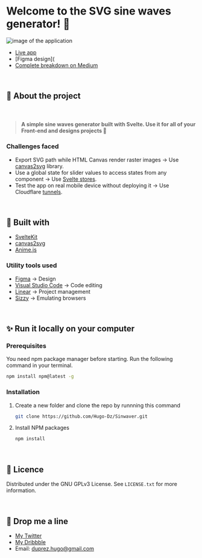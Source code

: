 # Welcome to the SVG sine waves generator! 🌊

![image of the application](https://i.ibb.co/z74W5CW/OG-image.png)

- [Live app](https://www.sinwaver.com/)
- [Figma design](
- [Complete breakdown on Medium](https://bootcamp.uxdesign.cc/coding-is-an-underrated-tool-for-designers-bda15fee44eb)

<br />

## 📘 About the project

<br />

> #### A simple sine waves generator built with Svelte. Use it for all of your Front-end and designs projects 🎨

### Challenges faced

- Export SVG path while HTML Canvas render raster images -> Use [canvas2svg](https://github.com/gliffy/canvas2svg) library.
- Use a global state for slider values to access states from any component -> Use [Svelte stores](https://svelte.dev/tutorial/writable-stores).
- Test the app on real mobile device without deploying it -> Use Cloudflare [tunnels](https://developers.cloudflare.com/cloudflare-one/connections/connect-apps/install-and-setup/tunnel-guide/).

<br />

## 🔨 Built with

- [SvelteKit](https://kit.svelte.dev/)
- [canvas2svg](https://github.com/gliffy/canvas2svg)
- [Anime.js](https://animejs.com/)

### Utility tools used

- [Figma](https://www.figma.com/) -> Design
- [Visual Studio Code](https://code.visualstudio.com/) -> Code editing
- [Linear](https://linear.app/) -> Project management
- [Sizzy](https://sizzy.co/) -> Emulating browsers

<br />

## ✨ Run it locally on your computer

### Prerequisites

You need npm package manager before starting. Run the following command in your terminal.

  ```sh
  npm install npm@latest -g
  ```

### Installation

1. Create a new folder and clone the repo by runnning this command
   ```sh
   git clone https://github.com/Hugo-Dz/Sinwaver.git
   ```
3. Install NPM packages
   ```sh
   npm install
   ```

<br />

## 📝 Licence

Distributed under the GNU GPLv3 License. See `LICENSE.txt` for more information.

<br />

## 🎈 Drop me a line

- [My Twitter](https://twitter.com/HugoDuprez)
- [My Dribbble](https://dribbble.com/HugoDuprez/shots)
- Email: duprez.hugo@gmail.com

<br />